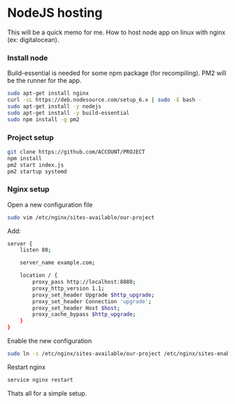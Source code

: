 # NodeJS hosting

This will be a quick memo for me. How to host node app on linux with nginx (ex: digitalocean).

### Install node

Build-essential is needed for some npm package (for recompiling).
PM2 will be the runner for the app.

``` bash
sudo apt-get install nginx
curl -sL https://deb.nodesource.com/setup_6.x | sudo -E bash -
sudo apt-get install -y nodejs
sudo apt-get install -y build-essential
sudo npm install -g pm2
```

### Project setup

``` bash
git clone https://github.com/ACCOUNT/PROJECT
npm install
pm2 start index.js
pm2 startup systemd
```

### Nginx setup

Open a new configuration file

``` bash
sudo vim /etc/nginx/sites-available/our-project
```

Add:
``` bash
server {
    listen 80;

    server_name example.com;

    location / {
        proxy_pass http://localhost:8080;
        proxy_http_version 1.1;
        proxy_set_header Upgrade $http_upgrade;
        proxy_set_header Connection 'upgrade';
        proxy_set_header Host $host;
        proxy_cache_bypass $http_upgrade;
    }
}
```

Enable the new configuration

``` bash
sudo ln -s /etc/nginx/sites-available/our-project /etc/nginx/sites-enabled/our-project
```

Restart nginx

``` bash
service nginx restart
```

Thats all for a simple setup.
